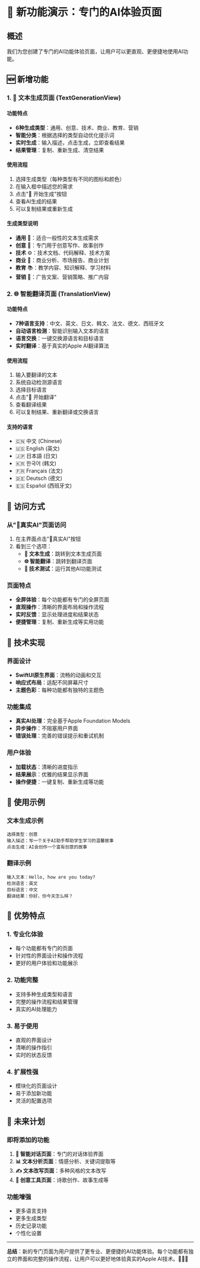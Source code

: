 # 🎨 新功能演示：专门的AI体验页面

## 概述

我们为您创建了专门的AI功能体验页面，让用户可以更直观、更便捷地使用AI功能。

## 🆕 新增功能

### 1. 🎨 文本生成页面 (TextGenerationView)

#### 功能特点
- **6种生成类型**：通用、创意、技术、商业、教育、营销
- **智能分类**：根据选择的类型自动优化提示词
- **实时生成**：输入描述，点击生成，立即查看结果
- **结果管理**：复制、重新生成、清空结果

#### 使用流程
1. 选择生成类型（每种类型有不同的图标和颜色）
2. 在输入框中描述您的需求
3. 点击"🚀 开始生成"按钮
4. 查看AI生成的结果
5. 可以复制结果或重新生成

#### 生成类型说明
- **通用** 📄：适合一般性的文本生成需求
- **创意** 🎨：专门用于创意写作、故事创作
- **技术** ⚙️：技术文档、代码解释、技术方案
- **商业** 💼：商业分析、市场报告、商业计划
- **教育** 📚：教学内容、知识解释、学习材料
- **营销** 📢：广告文案、营销策略、推广内容

### 2. 🌐 智能翻译页面 (TranslationView)

#### 功能特点
- **7种语言支持**：中文、英文、日文、韩文、法文、德文、西班牙文
- **自动语言检测**：智能识别输入文本的语言
- **语言交换**：一键交换源语言和目标语言
- **实时翻译**：基于真实的Apple AI翻译算法

#### 使用流程
1. 输入要翻译的文本
2. 系统自动检测源语言
3. 选择目标语言
4. 点击"🚀 开始翻译"
5. 查看翻译结果
6. 可以复制结果、重新翻译或交换语言

#### 支持的语言
- 🇨🇳 中文 (Chinese)
- 🇺🇸 English (英文)
- 🇯🇵 日本語 (日文)
- 🇰🇷 한국어 (韩文)
- 🇫🇷 Français (法文)
- 🇩🇪 Deutsch (德文)
- 🇪🇸 Español (西班牙文)

## 🎯 访问方式

### 从"🧠真实AI"页面访问
1. 在主界面点击"🧠真实AI"按钮
2. 看到三个选项：
   - **🎨 文本生成**：跳转到文本生成页面
   - **🌐 智能翻译**：跳转到翻译页面
   - **🧪 技术测试**：运行其他AI功能测试

### 页面特点
- **全屏体验**：每个功能都有专门的全屏页面
- **直观操作**：清晰的界面布局和操作流程
- **实时反馈**：显示处理进度和结果状态
- **便捷管理**：复制、重新生成等实用功能

## 🔧 技术实现

### 界面设计
- **SwiftUI原生界面**：流畅的动画和交互
- **响应式布局**：适配不同屏幕尺寸
- **主题色彩**：每种功能都有独特的主题色

### 功能集成
- **真实AI处理**：完全基于Apple Foundation Models
- **异步操作**：不阻塞用户界面
- **错误处理**：完善的错误提示和重试机制

### 用户体验
- **加载状态**：清晰的进度指示
- **结果展示**：优雅的结果显示界面
- **操作便捷**：一键复制、重新生成等功能

## 📱 使用示例

### 文本生成示例
```
选择类型：创意
输入描述：写一个关于AI助手帮助学生学习的温馨故事
点击生成：AI会创作一个富有创意的故事
```

### 翻译示例
```
输入文本：Hello, how are you today?
检测语言：英文
目标语言：中文
翻译结果：你好，你今天怎么样？
```

## 🎉 优势特点

### 1. 专业化体验
- 每个功能都有专门的页面
- 针对性的界面设计和操作流程
- 更好的用户体验和功能展示

### 2. 功能完整
- 支持多种生成类型和语言
- 完整的操作流程和结果管理
- 真实的AI处理能力

### 3. 易于使用
- 直观的界面设计
- 清晰的操作指引
- 实时的状态反馈

### 4. 扩展性强
- 模块化的页面设计
- 易于添加新功能
- 灵活的配置选项

## 🚀 未来计划

### 即将添加的功能
1. **💬 智能对话页面**：专门的对话体验界面
2. **📊 文本分析页面**：情感分析、关键词提取等
3. **✍️ 文本改写页面**：多种风格的文本改写
4. **🎵 创意工具页面**：诗歌创作、故事生成等

### 功能增强
- 更多语言支持
- 更多生成类型
- 历史记录功能
- 个性化设置

---

**总结**：新的专门页面为用户提供了更专业、更便捷的AI功能体验。每个功能都有独立的界面和完整的操作流程，让用户可以更好地体验真实的Apple AI技术。🎨🌐🚀
